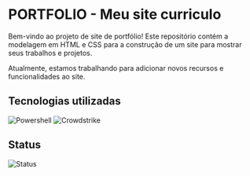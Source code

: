 # PORTFOLIO - Meu site curriculo
Bem-vindo ao projeto de site de portfólio! Este repositório contém a modelagem em HTML e CSS para a construção de um site para mostrar seus trabalhos e projetos.

Atualmente, estamos trabalhando para adicionar novos recursos e funcionalidades ao site.

## Tecnologias utilizadas
<div>
 <img alt="Powershell" src="https://img.shields.io/badge/Powershell-2CA5E0?style=for-the-badge&logo=powershell&logoColor=white">
 <img alt="Crowdstrike" src="https://img.shields.io/badge/Crowdstrike-FF0000?style=for-the-badge3&logoColor=white">
 </div>
 
 ## Status
<img alt="Status" src="https://img.shields.io/badge/In%20Progress-eead2d?style=for-the-badge">
